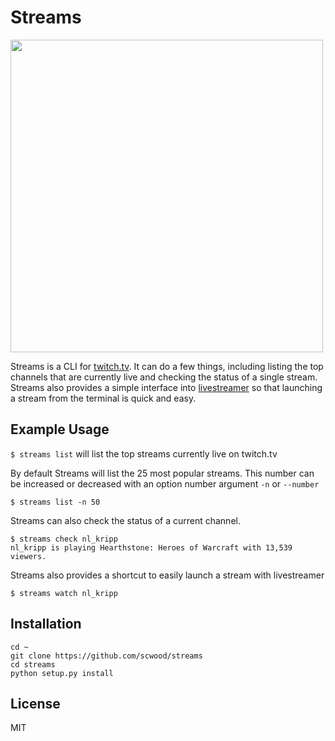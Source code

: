 # Streams

<img src='https://cloud.githubusercontent.com/assets/9126138/6536575/e2fc822e-c40b-11e4-896e-a0c911030bfb.png' width="500px">

Streams is a CLI for [twitch.tv](http://twitch.tv). It can do a few things, including listing the top channels that are currently live and checking the status of a single stream. Streams also provides a simple interface into [livestreamer](https://github.com/chrippa/livestreamer) so that launching a stream from the terminal is quick and easy.

## Example Usage

`$ streams list` will list the top streams currently live on twitch.tv

By default Streams will list the 25 most popular streams. This number can be increased or decreased with an option number argument `-n` or `--number`

`$ streams list -n 50`

Streams can also check the status of a current channel. 

```
$ streams check nl_kripp
nl_kripp is playing Hearthstone: Heroes of Warcraft with 13,539 viewers.
```

Streams also provides a shortcut to easily launch a stream with livestreamer

```
$ streams watch nl_kripp
```

## Installation 

```
cd ~
git clone https://github.com/scwood/streams
cd streams 
python setup.py install
```

## License

MIT
